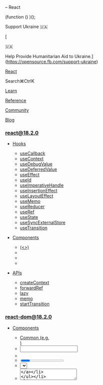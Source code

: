 <StrictMode> – React

(function () )();

Support Ukraine 🇺🇦

[

🇺🇦

Help Provide Humanitarian Aid to Ukraine.](https://opensource.fb.com/support-ukraine)

[React](../../index.html)

Search⌘CtrlK

[Learn](../../learn.html)

[Reference](../react.html)

[Community](../../community.html)

[Blog](../../blog.html)

[](https://github.com/facebook/react/releases)

### react@18.2.0

*   [Hooks](../react.html "Hooks")
    
    *   [useCallback](useCallback.html "useCallback")
    *   [useContext](useContext.html "useContext")
    *   [useDebugValue](useDebugValue.html "useDebugValue")
    *   [useDeferredValue](useDeferredValue.html "useDeferredValue")
    *   [useEffect](useEffect.html "useEffect")
    *   [useId](useId.html "useId")
    *   [useImperativeHandle](useImperativeHandle.html "useImperativeHandle")
    *   [useInsertionEffect](useInsertionEffect.html "useInsertionEffect")
    *   [useLayoutEffect](useLayoutEffect.html "useLayoutEffect")
    *   [useMemo](useMemo.html "useMemo")
    *   [useReducer](useReducer.html "useReducer")
    *   [useRef](useRef.html "useRef")
    *   [useState](useState.html "useState")
    *   [useSyncExternalStore](useSyncExternalStore.html "useSyncExternalStore")
    *   [useTransition](useTransition.html "useTransition")
    
*   [Components](components.html "Components")
    
    *   [<Fragment> (<>)](Fragment.html "<Fragment> (<>)")
    *   [<Profiler>](Profiler.html "<Profiler>")
    *   [<StrictMode>](StrictMode.html "<StrictMode>")
    *   [<Suspense>](Suspense.html "<Suspense>")
    
*   [APIs](apis.html "APIs")
    
    *   [createContext](createContext.html "createContext")
    *   [forwardRef](forwardRef.html "forwardRef")
    *   [lazy](lazy.html "lazy")
    *   [memo](memo.html "memo")
    *   [startTransition](startTransition.html "startTransition")
    

### react-dom@18.2.0

*   [Components](../react-dom/components.html "Components")
    
    *   [Common (e.g. <div>)](../react-dom/components/common.html "Common (e.g. <div>)")
    *   [<input>](../react-dom/components/input.html "<input>")
    *   [<option>](../react-dom/components/option.html "<option>")
    *   [<progress>](../react-dom/components/progress.html "<progress>")
    *   [<select>](../react-dom/components/select.html "<select>")
    *   [<textarea>](../react-dom/components/textarea.html "<textarea>")
    
*   [APIs](../react-dom.html "APIs")
    
    *   [createPortal](../react-dom/createPortal.html "createPortal")
    *   [flushSync](../react-dom/flushSync.html "flushSync")
    *   [findDOMNode](../react-dom/findDOMNode.html "findDOMNode")
    *   [hydrate](../react-dom/hydrate.html "hydrate")
    *   [render](../react-dom/render.html "render")
    *   [unmountComponentAtNode](../react-dom/unmountComponentAtNode.html "unmountComponentAtNode")
    
*   [Client APIs](../react-dom/client.html "Client APIs")
    
    *   [createRoot](../react-dom/client/createRoot.html "createRoot")
    *   [hydrateRoot](../react-dom/client/hydrateRoot.html "hydrateRoot")
    
*   [Server APIs](../react-dom/server.html "Server APIs")
    
    *   [renderToNodeStream](../react-dom/server/renderToNodeStream.html "renderToNodeStream")
    *   [renderToPipeableStream](../react-dom/server/renderToPipeableStream.html "renderToPipeableStream")
    *   [renderToReadableStream](../react-dom/server/renderToReadableStream.html "renderToReadableStream")
    *   [renderToStaticMarkup](../react-dom/server/renderToStaticMarkup.html "renderToStaticMarkup")
    *   [renderToStaticNodeStream](../react-dom/server/renderToStaticNodeStream.html "renderToStaticNodeStream")
    *   [renderToString](../react-dom/server/renderToString.html "renderToString")
    

### Legacy APIs

*   [Legacy React APIs](legacy.html "Legacy React APIs")
    
    *   [Children](Children.html "Children")
    *   [cloneElement](cloneElement.html "cloneElement")
    *   [Component](Component.html "Component")
    *   [createElement](createElement.html "createElement")
    *   [createFactory](createFactory.html "createFactory")
    *   [createRef](createRef.html "createRef")
    *   [isValidElement](isValidElement.html "isValidElement")
    *   [PureComponent](PureComponent.html "PureComponent")
    

Is this page useful?

[API Reference](../react.html)

[Components](components.html)

<StrictMode>[](#undefined "Link for this heading")
==================================================

`<StrictMode>` lets you find common bugs in your components early during development.

    <StrictMode>  <App /></StrictMode>

*   [Reference](#reference)
    *   [`<StrictMode>`](#strictmode)
*   [Usage](#usage)
    *   [Enabling Strict Mode for entire app](#enabling-strict-mode-for-entire-app)
    *   [Enabling strict mode for a part of the app](#enabling-strict-mode-for-a-part-of-the-app)
    *   [Fixing bugs found by double rendering in development](#fixing-bugs-found-by-double-rendering-in-development)
    *   [Fixing bugs found by re-running Effects in development](#fixing-bugs-found-by-re-running-effects-in-development)
    *   [Fixing deprecation warnings enabled by Strict Mode](#fixing-deprecation-warnings-enabled-by-strict-mode)

* * *

Reference[](#reference "Link for Reference ")
---------------------------------------------

### `<StrictMode>`[](#strictmode "Link for this heading")

Use `StrictMode` to enable additional development behaviors and warnings for the component tree inside:

    import  from 'react-dom/client';const root = createRoot(document.getElementById('root'));root.render(  <StrictMode>    <App />  </StrictMode>);

[See more examples below.](#usage)

Strict Mode enables the following development-only behaviors:

*   Your components will [re-render an extra time](#fixing-bugs-found-by-double-rendering-in-development) to find bugs caused by impure rendering.
*   Your components will [re-run Effects an extra time](#fixing-bugs-found-by-re-running-effects-in-development) to find bugs caused by missing Effect cleanup.
*   Your components will [be checked for usage of deprecated APIs.](#fixing-deprecation-warnings-enabled-by-strict-mode)

#### Props[](#props "Link for Props ")

`StrictMode` accepts no props.

#### Caveats[](#caveats "Link for Caveats ")

*   There is no way to opt out of Strict Mode inside a tree wrapped in `<StrictMode>`. This gives you confidence that all components inside `<StrictMode>` are checked. If two teams working on a product disagree whether they find the checks valuable, they need to either reach consensus or move `<StrictMode>` down in the tree.

* * *

Usage[](#usage "Link for Usage ")
---------------------------------

### Enabling Strict Mode for entire app[](#enabling-strict-mode-for-entire-app "Link for Enabling Strict Mode for entire app ")

Strict Mode enables extra development-only checks for the entire component tree inside the `<StrictMode>` component. These checks help you find common bugs in your components early in the development process.

To enable Strict Mode for your entire app, wrap your root component with `<StrictMode>` when you render it:

    import  from 'react-dom/client';const root = createRoot(document.getElementById('root'));root.render(  <StrictMode>    <App />  </StrictMode>);

We recommend wrapping your entire app in Strict Mode, especially for newly created apps. If you use a framework that calls [`createRoot`](../react-dom/client/createRoot.html) for you, check its documentation for how to enable Strict Mode.

Although the Strict Mode checks **only run in development,** they help you find bugs that already exist in your code but can be tricky to reliably reproduce in production. Strict Mode lets you fix bugs before your users report them.

### Note

Strict Mode enables the following checks in development:

*   Your components will [re-render an extra time](#fixing-bugs-found-by-double-rendering-in-development) to find bugs caused by impure rendering.
*   Your components will [re-run Effects an extra time](#fixing-bugs-found-by-re-running-effects-in-development) to find bugs caused by missing Effect cleanup.
*   Your components will [be checked for usage of deprecated APIs.](#fixing-deprecation-warnings-enabled-by-strict-mode)

**All of these checks are development-only and do not impact the production build.**

* * *

### Enabling strict mode for a part of the app[](#enabling-strict-mode-for-a-part-of-the-app "Link for Enabling strict mode for a part of the app ")

You can also enable Strict Mode for any part of your application:

    import 

In this example, Strict Mode checks will not run against the `Header` and `Footer` components. However, they will run on `Sidebar` and `Content`, as well as all of the components inside them, no matter how deep.

* * *

### Fixing bugs found by double rendering in development[](#fixing-bugs-found-by-double-rendering-in-development "Link for Fixing bugs found by double rendering in development ")

[React assumes that every component you write is a pure function.](../../learn/keeping-components-pure.html) This means that React components you write must always return the same JSX given the same inputs (props, state, and context).

Components breaking this rule behave unpredictably and cause bugs. To help you find accidentally impure code, Strict Mode calls some of your functions (only the ones that should be pure) **twice in development.** This includes:

*   Your component function body (only top-level logic, so this doesn’t include code inside event handlers)
*   Functions that you pass to [`useState`](useState.html), [`set` functions](useState.html#setstate), [`useMemo`](useMemo.html), or [`useReducer`](useReducer.html)
*   Some class component methods like [`constructor`](Component.html#constructor), [`render`](Component.html#render), [`shouldComponentUpdate`](Component.html#shouldcomponentupdate) ([see the whole list](https://reactjs.org/docs/strict-mode.html#detecting-unexpected-side-effects))

If a function is pure, running it twice does not change its behavior because a pure function produces the same result every time. However, if a function is impure (for example, it mutates the data it receives), running it twice tends to be noticeable (that’s what makes it impure!) This helps you spot and fix the bug early.

**Here is an example to illustrate how double rendering in Strict Mode helps you find bugs early.**

This `StoryTray` component takes an array of `stories` and adds one last “Create Story” item at the end:

index.jsApp.jsStoryTray.js

StoryTray.js

Reset[Fork](https://codesandbox.io/api/v1/sandboxes/define?undefined "Open in CodeSandbox")

export default function StoryTray() {
  const items = stories;
  items.push();
  return (
    <ul\>
      {items.map(story \=> (
        <li key\=\>
          
        </li\>
      ))}
    </ul\>
  );
}

There is a mistake in the code above. However, it is easy to miss because the initial output appears correct.

This mistake will become more noticeable if the `StoryTray` component re-renders multiple times. For example, let’s make the `StoryTray` re-render with a different background color whenever you hover over it:

index.jsApp.jsStoryTray.js

StoryTray.js

Reset[Fork](https://codesandbox.io/api/v1/sandboxes/define?undefined "Open in CodeSandbox")

import  from 'react';

export default function StoryTray() {
  const \[isHover, setIsHover\] = useState(false);
  const items = stories;
  items.push();
  return (
    <ul
      onPointerEnter\=
      onPointerLeave\=
      style\={{
        backgroundColor: isHover ? '#ddd' : '#fff'
      }}
    \>
      {items.map(story \=> (
        <li key\=\>
          
        </li\>
      ))}
    </ul\>
  );
}

Show more

Notice how every time you hover over the `StoryTray` component, “Create Story” gets added to the list again. The intention of the code was to add it once at the end. But `StoryTray` directly modifies the `stories` array from the props. Every time `StoryTray` renders, it adds “Create Story” again at the end of the same array. In other words, `StoryTray` is not a pure function—running it multiple times produces different results.

To fix this problem, you can make a copy of the array, and modify that copy instead of the original one:

    export default function StoryTray();

This would [make the `StoryTray` function pure.](../../learn/keeping-components-pure.html) Each time it is called, it would only modify a new copy of the array, and would not affect any external objects or variables. This solves the bug, but you had to make the component re-render more often before it became obvious that something is wrong with its behavior.

**In the original example, the bug wasn’t obvious. Now let’s wrap the original (buggy) code in `<StrictMode>`:**

index.jsApp.jsStoryTray.js

StoryTray.js

Reset[Fork](https://codesandbox.io/api/v1/sandboxes/define?undefined "Open in CodeSandbox")

export default function StoryTray() {
  const items = stories;
  items.push();
  return (
    <ul\>
      {items.map(story \=> (
        <li key\=\>
          
        </li\>
      ))}
    </ul\>
  );
}

**Strict Mode _always_ calls your rendering function twice, so you can see the mistake right away** (“Create Story” appears twice). This lets you notice such mistakes early in the process. When you fix your component to render in Strict Mode, you _also_ fix many possible future production bugs like the hover functionality from before:

index.jsApp.jsStoryTray.js

StoryTray.js

Reset[Fork](https://codesandbox.io/api/v1/sandboxes/define?undefined "Open in CodeSandbox")

import  from 'react';

export default function StoryTray() {
  const \[isHover, setIsHover\] = useState(false);
  const items = stories.slice(); // Clone the array
  items.push();
  return (
    <ul
      onPointerEnter\=
      onPointerLeave\=
      style\={{
        backgroundColor: isHover ? '#ddd' : '#fff'
      }}
    \>
      {items.map(story \=> (
        <li key\=\>
          
        </li\>
      ))}
    </ul\>
  );
}

Show more

Without Strict Mode, it was easy to miss the bug until you added more re-renders. Strict Mode made the same bug appear right away. Strict Mode helps you find bugs before you push them to your team and to your users.

[Read more about keeping components pure.](../../learn/keeping-components-pure.html)

### Note

If you have [React DevTools](../../learn/react-developer-tools.html) installed, any `console.log` calls during the second render call will appear slightly dimmed. React DevTools also offers a setting (off by default) to suppress them completely.

* * *

### Fixing bugs found by re-running Effects in development[](#fixing-bugs-found-by-re-running-effects-in-development "Link for Fixing bugs found by re-running Effects in development ")

Strict Mode can also help find bugs in [Effects.](../../learn/synchronizing-with-effects.html)

Every Effect has some setup code and may have some cleanup code. Normally, React calls setup when the component _mounts_ (is added to the screen) and calls cleanup when the component _unmounts_ (is removed from the screen). React then calls cleanup and setup again if its dependencies changed since the last render.

When Strict Mode is on, React will also run **one extra setup+cleanup cycle in development for every Effect.** This may feel surprising, but it helps reveal subtle bugs that are hard to catch manually.

**Here is an example to illustrate how re-running Effects in Strict Mode helps you find bugs early.**

Consider this example that connects a component to a chat:

index.jsApp.jschat.js

App.js

Reset[Fork](https://codesandbox.io/api/v1/sandboxes/define?undefined "Open in CodeSandbox")

import  from 'react';
import  from './chat.js';

const serverUrl = 'https://localhost:1234';
const roomId = 'general';

export default function ChatRoom() {
  useEffect(() \=> {
    const connection = createConnection(serverUrl, roomId);
    connection.connect();
  }, \[\]);
  return <h1\>Welcome to the  room!</h1\>;
}

There is an issue with this code, but it might not be immediately clear.

To make the issue more obvious, let’s implement a feature. In the example below, `roomId` is not hardcoded. Instead, the user can select the `roomId` that they want to connect to from a dropdown. Click “Open chat” and then select different chat rooms one by one. Keep track of the number of active connections in the console:

index.jsApp.jschat.js

App.js

Reset[Fork](https://codesandbox.io/api/v1/sandboxes/define?undefined "Open in CodeSandbox")

import  from 'react';
import  from './chat.js';

const serverUrl = 'https://localhost:1234';

function ChatRoom() {
  useEffect(() \=> {
    const connection = createConnection(serverUrl, roomId);
    connection.connect();
  }, \[roomId\]);

  return <h1\>Welcome to the  room!</h1\>;
}

export default function App() {
  const \[roomId, setRoomId\] = useState('general');
  const \[show, setShow\] = useState(false);
  return (
    <\>
      <label\>
        Choose the chat room:
        <select
          value\=
          onChange\=
        \>
          <option value\="general"\>general</option\>
          <option value\="travel"\>travel</option\>
          <option value\="music"\>music</option\>
        </select\>
      </label\>
      <button onClick\=\>
        
      </button\>
      
      
    </\>
  );
}

Show more

You’ll notice that the number of open connections always keeps growing. In a real app, this would cause performance and network problems. The issue is that [your Effect is missing a cleanup function:](../../learn/synchronizing-with-effects.html#step-3-add-cleanup-if-needed)

      useEffect(() => , [roomId]);

Now that your Effect “cleans up” after itself and destroys the outdated connections, the leak is solved. However, notice that the problem did not become visible until you’ve added more features (the select box).

**In the original example, the bug wasn’t obvious. Now let’s wrap the original (buggy) code in `<StrictMode>`:**

index.jsApp.jschat.js

App.js

Reset[Fork](https://codesandbox.io/api/v1/sandboxes/define?undefined "Open in CodeSandbox")

import  from 'react';
import  from './chat.js';

const serverUrl = 'https://localhost:1234';
const roomId = 'general';

export default function ChatRoom() {
  useEffect(() \=> {
    const connection = createConnection(serverUrl, roomId);
    connection.connect();
  }, \[\]);
  return <h1\>Welcome to the  room!</h1\>;
}

**With Strict Mode, you immediately see that there is a problem** (the number of active connections jumps to 2). Strict Mode runs an extra setup+cleanup cycle for every Effect. This Effect has no cleanup logic, so it creates an extra connection but doesn’t destroy it. This is a hint that you’re missing a cleanup function.

Strict Mode lets you notice such mistakes early in the process. When you fix your Effect by adding a cleanup function in Strict Mode, you _also_ fix many possible future production bugs like the select box from before:

index.jsApp.jschat.js

App.js

Reset[Fork](https://codesandbox.io/api/v1/sandboxes/define?undefined "Open in CodeSandbox")

import  from 'react';
import  from './chat.js';

const serverUrl = 'https://localhost:1234';

function ChatRoom() {
  useEffect(() \=> {
    const connection = createConnection(serverUrl, roomId);
    connection.connect();
    return () \=> connection.disconnect();
  }, \[roomId\]);

  return <h1\>Welcome to the  room!</h1\>;
}

export default function App() {
  const \[roomId, setRoomId\] = useState('general');
  const \[show, setShow\] = useState(false);
  return (
    <\>
      <label\>
        Choose the chat room:
        <select
          value\=
          onChange\=
        \>
          <option value\="general"\>general</option\>
          <option value\="travel"\>travel</option\>
          <option value\="music"\>music</option\>
        </select\>
      </label\>
      <button onClick\=\>
        
      </button\>
      
      
    </\>
  );
}

Show more

Notice how the active connection count in the console doesn’t keep growing anymore.

Without Strict Mode, it was easy to miss that your Effect needed cleanup. By running _setup → cleanup → setup_ instead of _setup_ for your Effect in development, Strict Mode made the missing cleanup logic more noticeable.

[Read more about implementing Effect cleanup.](../../learn/synchronizing-with-effects.html#how-to-handle-the-effect-firing-twice-in-development)

* * *

### Fixing deprecation warnings enabled by Strict Mode[](#fixing-deprecation-warnings-enabled-by-strict-mode "Link for Fixing deprecation warnings enabled by Strict Mode ")

React warns if some component anywhere inside a `<StrictMode>` tree uses one of these deprecated APIs:

*   [`findDOMNode`](../react-dom/findDOMNode.html). [See alternatives.](https://reactjs.org/docs/strict-mode.html#warning-about-deprecated-finddomnode-usage)
*   `UNSAFE_` class lifecycle methods like [`UNSAFE_componentWillMount`](Component.html#unsafe_componentwillmount). [See alternatives.](https://reactjs.org/blog/2018/03/27/update-on-async-rendering.html#migrating-from-legacy-lifecycles)
*   Legacy context ([`childContextTypes`](Component.html#static-childcontexttypes), [`contextTypes`](Component.html#static-contexttypes), and [`getChildContext`](Component.html#getchildcontext)). [See alternatives.](createContext.html)
*   Legacy string refs ([`this.refs`](Component.html#refs)). [See alternatives.](https://reactjs.org/docs/strict-mode.html#warning-about-legacy-string-ref-api-usage)

These APIs are primarily used in older [class components](Component.html) so they rarely appear in modern apps.

[Previous<Profiler>](Profiler.html)[Next<Suspense>](Suspense.html)

* * *

How do you like these docs?

[Take our survey!](https://www.surveymonkey.co.uk/r/PYRPF3X)

* * *

[

](https://opensource.fb.com/)

©2023

[Learn React](../../learn.html)

[Quick Start](../../learn.html)

[Installation](../../learn/installation.html)

[Describing the UI](../../learn/describing-the-ui.html)

[Adding Interactivity](../../learn/adding-interactivity.html)

[Managing State](../../learn/managing-state.html)

[Escape Hatches](../../learn/escape-hatches.html)

[API Reference](../react.html)

[React APIs](../react.html)

[React DOM APIs](../react-dom.html)

[Community](../../community.html)

[Code of Conduct](https://github.com/facebook/react/blob/main/CODE_OF_CONDUCT.md)

[Meet the Team](../../community/team.html)

[Docs Contributors](../../community/docs-contributors.html)

[Acknowledgements](../../community/acknowledgements.html)

More

[Blog](../../blog.html)

[React Native](https://reactnative.dev/)

[Privacy](https://opensource.facebook.com/legal/privacy)

[Terms](https://opensource.fb.com/legal/terms/)

[](https://www.facebook.com/react)[](https://twitter.com/reactjs)[](https://github.com/facebook/react)

On this page
------------

*   [Overview](#)
*   [Reference](#reference)
*   [`<StrictMode>`](#strictmode)
*   [Usage](#usage)
*   [Enabling Strict Mode for entire app](#enabling-strict-mode-for-entire-app)
*   [Enabling strict mode for a part of the app](#enabling-strict-mode-for-a-part-of-the-app)
*   [Fixing bugs found by double rendering in development](#fixing-bugs-found-by-double-rendering-in-development)
*   [Fixing bugs found by re-running Effects in development](#fixing-bugs-found-by-re-running-effects-in-development)
*   [Fixing deprecation warnings enabled by Strict Mode](#fixing-deprecation-warnings-enabled-by-strict-mode)

